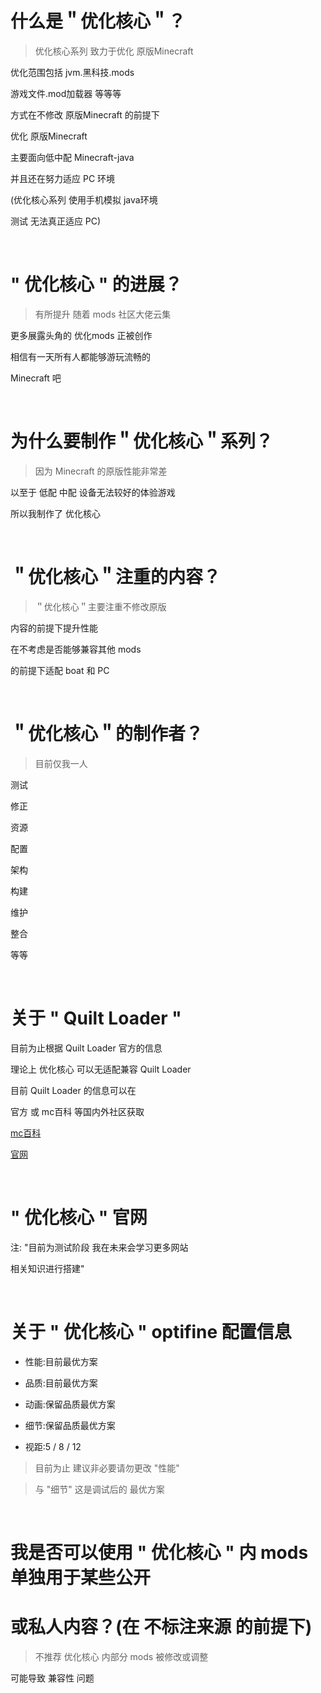 # 什么是＂优化核心＂？

> 优化核心系列 致力于优化 原版Minecraft

优化范围包括 jvm.黑科技.mods  

游戏文件.mod加载器 等等等  

方式在不修改 原版Minecraft 的前提下  

优化 原版Minecraft   

主要面向低中配 Minecraft-java   

并且还在努力适应 PC 环境  

(优化核心系列 使用手机模拟 java环境  

测试 无法真正适应 PC)  

⠀  

# " 优化核心 " 的进展？

> 有所提升 随着 mods 社区大佬云集

更多展露头角的 优化mods 正被创作  

相信有一天所有人都能够游玩流畅的  

Minecraft 吧  

⠀  

# 为什么要制作＂优化核心＂系列？

> 因为 Minecraft 的原版性能非常差

以至于 低配 中配 设备无法较好的体验游戏  

所以我制作了 优化核心  

⠀  

# ＂优化核心＂注重的内容？

> ＂优化核心＂主要注重不修改原版

内容的前提下提升性能  

在不考虑是否能够兼容其他 mods  

的前提下适配 boat 和 PC  

⠀  

# ＂优化核心＂的制作者？

> 目前仅我一人

测试  

修正  

资源  

配置  

架构  

构建  

维护  

整合  

等等  

⠀  

# 关于 " Quilt Loader "

目前为止根据 Quilt Loader 官方的信息  

理论上 优化核心 可以无适配兼容 Quilt Loader  

目前 Quilt Loader 的信息可以在  

官方 或 mc百科 等国内外社区获取  

[mc百科](https://www.mcmod.cn/class/3901.html)  

[官网](https://quiltmc.org/)  

⠀  

# " 优化核心 " 官网

注: "目前为测试阶段 我在未来会学习更多网站  

相关知识进行搭建"  

⠀  

# 关于 " 优化核心 "  optifine 配置信息

- 性能:目前最优方案

- 品质:目前最优方案

- 动画:保留品质最优方案

- 细节:保留品质最优方案

- 视距:5 / 8 / 12

> 目前为止 建议非必要请勿更改 "性能"

> 与 "细节" 这是调试后的 最优方案

⠀  

# 我是否可以使用 " 优化核心 " 内 mods 单独用于某些公开  

# 或私人内容？(在 不标注来源 的前提下)  

> 不推荐 优化核心 内部分 mods 被修改或调整

可能导致 兼容性 问题  
